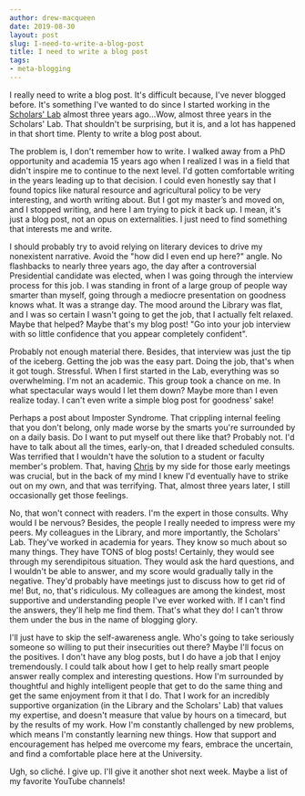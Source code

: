 ```yaml
---
author: drew-macqueen
date: 2019-08-30
layout: post
slug: I-need-to-write-a-blog-post
title: I need to write a blog post
tags:
- meta-blogging
---
```


I really need to write a blog post. It's difficult because, I've never blogged before. It's something I've wanted to do since I started working in the [Scholars' Lab](https://scholarslab.lib.virginia.edu/) almost three years ago...Wow, almost three years in the Scholars' Lab. That shouldn't be surprising, but it is, and a lot has happened in that short time. Plenty to write a blog post about.

The problem is, I don't remember how to write. I walked away from a PhD opportunity and academia 15 years ago when I realized I was in a field that didn't inspire me to continue to the next level. I'd gotten comfortable writing in the years leading up to that decision. I could even honestly say that I found topics like natural resource and agricultural policy to be very interesting, and worth writing about. But I got my master’s and moved on, and I stopped writing, and here I am trying to pick it back up. I mean, it's just a blog post, not an opus on externalities. I just need to find something that interests me and write. 

I should probably try to avoid relying on literary devices to drive my nonexistent narrative. Avoid the "how did I even end up here?" angle. No flashbacks to nearly three years ago, the day after a controversial Presidential candidate was elected, when I was going through the interview process for this job. I was standing in front of a large group of people way smarter than myself, going through a mediocre presentation on goodness knows what. It was a strange day. The mood around the Library was flat, and I was so certain I wasn't going to get the job, that I actually felt relaxed. Maybe that helped? Maybe that's my blog post! "Go into your job interview with so little confidence that you appear completely confident". 

Probably not enough material there. Besides, that interview was just the tip of the iceberg. Getting the job was the easy part. Doing the job, that's when it got tough. Stressful. When I first started in the Lab, everything was so overwhelming. I'm not an academic. This group took a chance on me. In what spectacular ways would I let them down? Maybe more than I even realize today. I can't even write a simple blog post for goodness' sake!

Perhaps a post about Imposter Syndrome. That crippling internal feeling that you don't belong, only made worse by the smarts you're surrounded by on a daily basis. Do I want to put myself out there like that? Probably not. I'd have to talk about all the times, early-on, that I dreaded scheduled consults. Was terrified that I wouldn't have the solution to a student or faculty member's problem. That, having [Chris](https://scholarslab.lib.virginia.edu/people/chris-gist/) by my side for those early meetings was crucial, but in the back of my mind I knew I'd eventually have to strike out on my own, and that was terrifying. That, almost three years later, I still occasionally get those feelings.

No, that won't connect with readers. I'm the expert in those consults. Why would I be nervous? Besides, the people I really needed to impress were my peers. My colleagues in the Library, and more importantly, the Scholars' Lab. They've worked in academia for years. They know so much about so many things. They have TONS of blog posts! Certainly, they would see through my serendipitous situation. They would ask the hard questions, and I wouldn't be able to answer, and my score would gradually tally in the negative. They'd probably have meetings just to discuss how to get rid of me! But, no, that's ridiculous. My colleagues are among the kindest, most supportive and understanding people I've ever worked with. If I can't find the answers, they'll help me find them. That's what they do! I can't throw them under the bus in the name of blogging glory. 

I'll just have to skip the self-awareness angle. Who's going to take seriously someone so willing to put their insecurities out there? Maybe I'll focus on the positives. I don't have any blog posts, but I do have a job that I enjoy tremendously. I could talk about how I get to help really smart people answer really complex and interesting questions. How I'm surrounded by thoughtful and highly intelligent people that get to do the same thing and get the same enjoyment from it that I do. That I work for an incredibly supportive organization (in the Library and the Scholars' Lab) that values my expertise, and doesn't measure that value by hours on a timecard, but by the results of my work.  How I'm constantly challenged by new problems, which means I'm constantly learning new things. How that support and encouragement has helped me overcome my fears, embrace the uncertain, and find a comfortable place here at the University.

Ugh, so cliché. I give up. I'll give it another shot next week. Maybe a list of my favorite YouTube channels!
